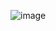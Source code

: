 ![image](https://github.com/shahbazalamjobs/The-complete-web-development-bootcamp--by-Angela-Yu-2023/assets/125631878/ecccdacd-eeb4-472e-aef8-beb4f3555549)
